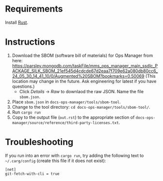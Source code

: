 # Requirements

Install [Rust](https://www.rust-lang.org/learn/get-started).

# Instructions

1. Download the SBOM (software bill of materials) for Ops Manager from here: https://parsley.mongodb.com/taskFile/mms_ops_manager_main_ssdlc_PACKAGE_SILK_SBOM_21ef545d4cdcde67d2eaa7f709e62a080db80cc6_24_05_30_14_41_10/0/Augmented%20SBOM?bookmarks=0,50069
   (This location may change in the future. Ask engineering for latest if you have questions.)  
   - Click *Details* -> *Raw* to downlaod the raw JSON. Name the file `sbom.json`.
2. Place `sbom.json` in `docs-ops-manager/tools/sbom-tool`.
3. Change to the tool directory: `cd docs-ops-manager/tools/sbom-tool/`.
4. Run `cargo run`
5. Copy to the output file (`out.rst`) to the appropriate section of `docs-ops-manager/source/reference/third-party-licenses.txt`.

# Troubleshooting

If you run into an error with `cargo run`, 
try adding the following text to `~/.carg/config`
(create this file if it does not exist):

```
[net]
git-fetch-with-cli = true
```
